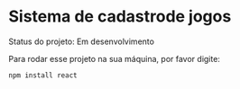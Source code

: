 <h1>Sistema de cadastrode jogos</h1>

Status do projeto: Em desenvolvimento

Para rodar esse projeto na sua máquina, por favor digite:

```
npm install react
```
